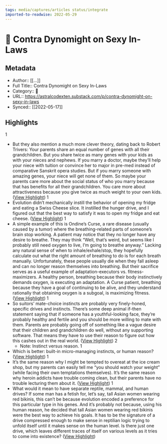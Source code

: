 ```yaml
---
tags: media/captures/articles status/integrate
imported-to-readwise: 2022-05-29
---
```

# 📰 Contra Dynomight on Sexy In-Laws

## Metadata
- Author:: [[...]]
- Full Title:: Contra Dynomight on Sexy In-Laws
- Category:: 📰
- URL:: https://astralcodexten.substack.com/p/contra-dynomight-on-sexy-in-laws
- Synced:: [[2022-05-17]]

## Highlights
1
- But they also mention a much more clever theory, dating back to Robert Trivers:
  Your parents share an equal number of genes with all their grandchildren. But you share twice as many genes with your kids as with your nieces and nephews. If you marry a doctor, maybe they’ll help your niece with tuition or convince her to major in pre-med instead of comparative Sanskrit opera studies. But if you marry someone with amazing genes, your niece will get none of them. So maybe your parents care more about the social status of who you marry because that has benefits for all their grandchildren. You care more about attractiveness because you give twice as much weight to your own kids. ([View Highlight](https://instapaper.com/read/1506974406/19584314))
1
- Evolution didn’t mechanically instill the behavior of opening my fridge and eating a Swiss Cheese slice. It instilled the hunger drive, and I figured out that the best way to satisfy it was to open my fridge and eat cheese. ([View Highlight](https://instapaper.com/read/1506974406/19584319))
1
- A simple example of this is Ondine’s Curse, a rare disease (usually caused by a tumor) where the breathing-related parts of someone’s brain stop working. A patient may notice that they no longer have any desire to breathe. They may think “Well, that’s weird, but seems like I probably still need oxygen to live, I’m going to breathe anyway.” Lacking any natural sense of when to inhale/exhale/stop, they hopefully calculate out what the right amount of breathing to do is for each breath manually. Unfortunately, these people usually die when they fall asleep and can no longer reason themselves into breathing. But their sacrifice serves as a useful example of adaptation-executors vs. fitness-maximizers. A healthy person, breathing because their body instinctively demands oxygen, is executing an adaptation. A Curse patient, breathing because they have a goal of continuing to be alive, and they understand rationally that obtaining oxygen is a subgoal, is maximizing fitness. ([View Highlight](https://instapaper.com/read/1506974406/19584357))
1
- So suitors’ mate-choice instincts are probably very finely-honed, specific drives and instincts. There’s some deep animal if-then statement saying that if someone has a youthful-looking face, they’re probably healthy and fertile and you should be more willing to mate with them.
  Parents are probably going off of something like a vague desire that their children and grandchildren do well, without any supporting software. That means they have to use their reason to figure out how this cashes out in the real world. ([View Highlight](https://instapaper.com/read/1506974406/19584383))
2
    - Note: Instinct versus reason.
1
- Which is better: built-in micro-managing instincts, or human reason? ([View Highlight](https://instapaper.com/read/1506974406/19584412))
1
- It’s the same reason why I might be tempted to overeat at the ice cream shop, but my parents can easily tell me “you should watch your weight” (while facing their own temptations themselves). It’s the same reason why heroin addicts have trouble coming clean, but their parents have no trouble lecturing them about it. ([View Highlight](https://instapaper.com/read/1506974406/19584425))
1
- What would it mean to have separate reptile, mammal, and human drives? If some man has a fetish for, let’s say, tall Asian women wearing red bikinis, this can’t be because evolution encoded a preference for this particular type in his genes. And it’s probably not because, using his human reason, he decided that tall Asian women wearing red bikinis were the best way to achieve his goals. It has to be the signature of a drive compressed enough to make sense in reptilian logic trying to unfold itself until it makes sense on the human level. Is there just one drive, which leaves different traces of itself on various levels as it tries to come into existence? ([View Highlight](https://instapaper.com/read/1506974406/19584457))
